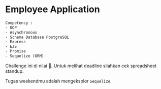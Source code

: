 # Employee Application

```txt
Competency :
- OOP
- Asynchronous
- Schema Database PostgreSQL
- Express
- EJS
- Promise
- Sequelize (ORM)
```

Challenge ini di nilai 💯.
Untuk melihat deadline silahkan cek spreadsheet standup.

Tugas weekendmu adalah mengeksplor `Sequelize`.



